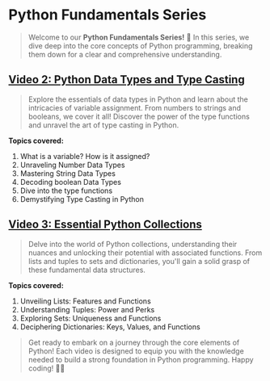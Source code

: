 # Python Fundamentals Series

> Welcome to our **Python Fundamentals Series!** 🚀 In this series, we dive deep into the core concepts of Python programming, breaking them down for a clear and comprehensive understanding.

## [Video 2: Python Data Types and Type Casting](#)

> Explore the essentials of data types in Python and learn about the intricacies of variable assignment. From numbers to strings and booleans, we cover it all! Discover the power of the type functions and unravel the art of type casting in Python.

**Topics covered:**

1. What is a variable? How is it assigned?
2. Unraveling Number Data Types
3. Mastering String Data Types
4. Decoding boolean Data Types
5. Dive into the type functions
6. Demystifying Type Casting in Python

## [Video 3: Essential Python Collections](#)

> Delve into the world of Python collections, understanding their nuances and unlocking their potential with associated functions. From lists and tuples to sets and dictionaries, you'll gain a solid grasp of these fundamental data structures.

**Topics covered:**

1. Unveiling Lists: Features and Functions
2. Understanding Tuples: Power and Perks
3. Exploring Sets: Uniqueness and Functions
4. Deciphering Dictionaries: Keys, Values, and Functions

> Get ready to embark on a journey through the core elements of Python! Each video is designed to equip you with the knowledge needed to build a strong foundation in Python programming. Happy coding! 🐍✨